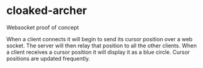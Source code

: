 cloaked-archer
==============

Websocket proof of concept

When a client connects it will begin to send its cursor position over a web socket. The server will then relay that position
to all the other clients. When a client receives a cursor position it will display it as a blue circle. Cursor positions are
updated frequently.


